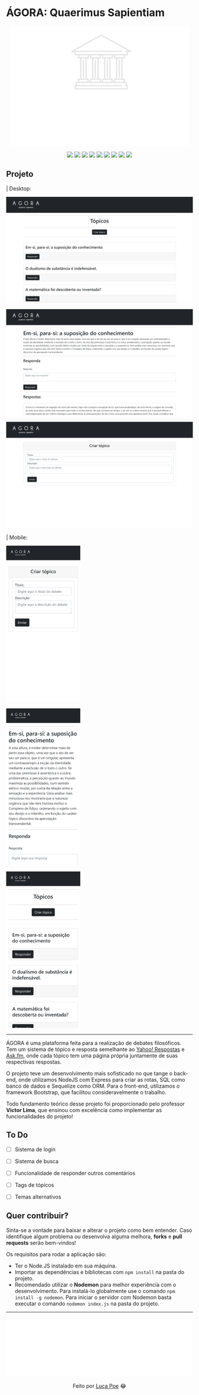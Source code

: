 # ÁGORA: Quaerimus Sapientiam

<p align=center><img src="https://raw.githubusercontent.com/iamthepoe/AGORA/main/public/images/logoc.png"></p>
<div align=center>
		<img src="https://img.shields.io/badge/HTML5-E34F26?style=for-the-badge&logo=html5&logoColor=white">
	<img src="https://img.shields.io/badge/CSS3-1572B6?style=for-the-badge&logo=css3&logoColor=white">
	<img src="https://img.shields.io/badge/Bootstrap-563D7C?style=for-the-badge&logo=bootstrap&logoColor=white">
	<img src="https://img.shields.io/badge/JavaScript-323330?style=for-the-badge&logo=javascript&logoColor=F7DF1E">
	<img src="https://img.shields.io/badge/Node.js-339933?style=for-the-badge&logo=nodedotjs&logoColor=white">
	<img src="https://img.shields.io/badge/EJS-990033?style=for-the-badge&logo=javascript&logoColor=669900">
	<img src="https://img.shields.io/badge/Express.js-000000?style=for-the-badge&logo=express&logoColor=white">
	<img src="https://img.shields.io/badge/MySQL-005C84?style=for-the-badge&logo=mysql&logoColor=white">
	<img src="https://img.shields.io/badge/Sequelize-52B0E7?style=for-the-badge&logo=Sequelize&logoColor=white">
</div>


<h2>Projeto</h2>
| Desktop:
<p>
<img src="https://raw.githubusercontent.com/iamthepoe/AGORA/main/public/images/desktop%20(2).png">
<p>
<img src="https://raw.githubusercontent.com/iamthepoe/AGORA/main/public/images/desktop%20(1).png">
<p>
<img src="https://raw.githubusercontent.com/iamthepoe/AGORA/main/public/images/desktop%20(3).png">

| Mobile:
<p>
<img src="https://raw.githubusercontent.com/iamthepoe/AGORA/main/public/images/mobile%20(1).png" width='200px'>
<p>
<img src="https://raw.githubusercontent.com/iamthepoe/AGORA/main/public/images/mobile%20(2).png" width='200px'>
<p>
<img src="https://raw.githubusercontent.com/iamthepoe/AGORA/main/public/images/mobile%20(3).png" width='200px'>

<hr>
ÁGORA é uma plataforma feita para a realização de debates filosóficos. Tem um sistema de tópico e resposta semelhante ao <a href="https://pt.wikipedia.org/wiki/Yahoo!_Respostas">Yahoo! Respostas</a> e <a href="https://pt.wikipedia.org/wiki/Ask.fm">Ask.fm</a>, onde cada tópico tem uma página própria juntamente de suas respectivas respostas.

O projeto teve um desenvolvimento mais sofisticado no que tange o back-end, onde utilizamos NodeJS com Express para criar as rotas, SQL como banco de dados e Sequelize como ORM. Para o front-end, utilizamos o framework Bootstrap, que facilitou consideravelmente o trabalho.

Todo fundamento teórico desse projeto foi proporcionado pelo professor <b>Victor Lima</b>, que ensinou com excelência como implementar as funcionalidades do projeto!

<h2>To Do</h2>

- [ ] Sistema de login
- [ ] Sistema de busca
- [ ] Funcionalidade de responder outros comentários
- [ ] Tags de tópicos
- [ ] Temas alternativos



<h2>Quer contribuir?</h2>
Sinta-se a vontade para baixar e alterar o projeto como bem entender. Caso identifique algum problema ou desenvolva alguma melhora, <b>forks</b> e <b>pull requests</b> serão bem-vindos!

Os requisitos para rodar a aplicação são:

<ul>
	<li>Ter o Node.JS instalado em sua máquina.</li>
	<li>Importar as dependências e bibliotecas com <code>npm install</code>  na pasta do projeto.</li>
	<li>Recomendado utilizar o <b>Nodemon</b> para melhor experiência com o desenvolvimento. Para instalá-lo globalmente use o comando <code>npm install -g nodemon</code>. Para iniciar o servidor com Nodemon basta executar o comando <code>nodemon index.js</code> na pasta do projeto.</li>
</ul>
<hr>
<p align=center><img src="https://raw.githubusercontent.com/iamthepoe/AGORA/main/public/images/logo2c.png"></p>
<div align="center">
	Feito por <a href="https://github.com/iamthepoe" target="_blank">Luca Poe</a> 
	&#128514;
</div>


